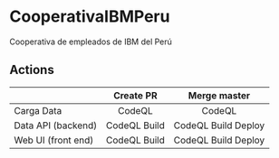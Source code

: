 # CooperativaIBMPeru
Cooperativa de empleados de IBM del Perú

## Actions
|                    |   Create PR  |     Merge master    |
|--------------------|:------------:|:-------------------:|
| Carga Data         | CodeQL       | CodeQL              |
| Data API (backend) | CodeQL Build | CodeQL Build Deploy |
| Web UI (front end) | CodeQL Build | CodeQL Build Deploy |

